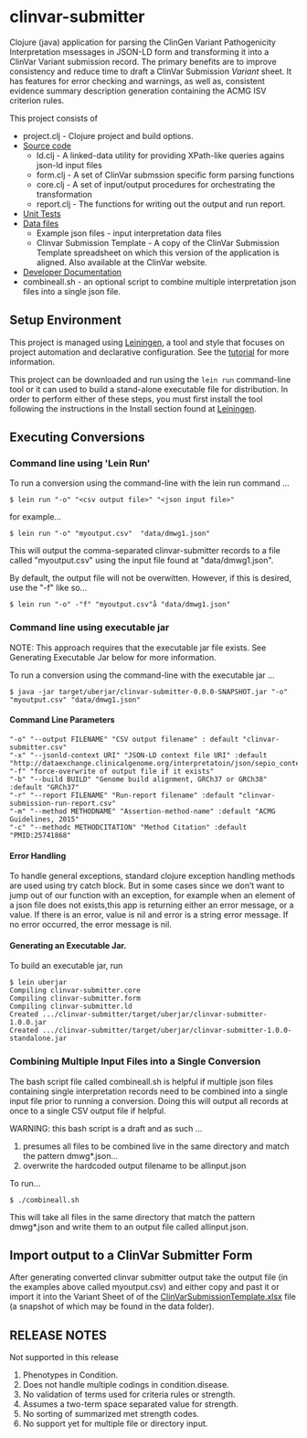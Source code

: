 # clinvar-submitter

Clojure (java) application for parsing the ClinGen Variant Pathogenicity Interpretation msessages in JSON-LD form and transforming it into a ClinVar Variant submission record. The primary benefits are to improve consistency and reduce time to draft a ClinVar Submission *Variant* sheet. It has features for error checking and warnings, as well as, consistent evidence summary description generation containing the ACMG ISV criterion rules. 

This project consists of

* project.clj - Clojure project and build options.
* [Source code](src) 
  * ld.clj - A linked-data utility for providing XPath-like queries agains json-ld input files
  * form.clj - A set of ClinVar submssion specific form parsing functions 
  * core.clj - A set of input/output procedures for orchestrating the transformation
  * report.clj - The functions for writing out the output and run report.
* [Unit Tests](test/clinvar-submitter) 
* [Data files](data)
  * Example json files - input interpretation data files 
  * Clinvar Submission Template - A copy of the ClinVar Submission Template spreadsheet on which this version of the application is aligned. Also available at the ClinVar website.
* [Developer Documentation](doc)
* combineall.sh - an optional script to combine multiple interpretation json files into a single json file. 

## Setup Environment
This project is managed using [Leiningen](https://leiningen.org/), a tool and style that focuses on project automation and declarative configuration.  See the [tutorial](https://github.com/technomancy/leiningen/blob/stable/doc/TUTORIAL.md) for more information.

This project can be downloaded and run using the `lein run` command-line tool or it can used to build a stand-alone executable file for distribution. In order to perform either of these steps, you must first install the tool following the instructions in the Install section found at [Leiningen](https://leiningen.org/). 

## Executing Conversions
### Command line using 'Lein Run'
To run a conversion using the command-line with the lein run command ...
```
$ lein run "-o" "<csv output file>" "<json input file>" 
```
for example... 
```
$ lein run "-o" "myoutput.csv"  "data/dmwg1.json" 
```
This will output the comma-separated clinvar-submitter records to a file called "myoutput.csv"
using the input file found at "data/dmwg1.json".

By default, the output file will not be overwitten. However, if this is desired, use the
"-f" like so...
```
$ lein run "-o" -"f" "myoutput.csv"å "data/dmwg1.json" 
```


### Command line using executable jar
NOTE: This approach requires that the executable jar file exists. See Generating Executable Jar below for more information.

To run a conversion using the command-line with the executable jar ...
```
$ java -jar target/uberjar/clinvar-submitter-0.0.0-SNAPSHOT.jar "-o" "myoutput.csv" "data/dmwg1.json" 
```
#### Command Line Parameters
```
"-o" "--output FILENAME" "CSV output filename" : default "clinvar-submitter.csv"
"-x" "--jsonld-context URI" "JSON-LD context file URI" :default "http://dataexchange.clinicalgenome.org/interpretatoin/json/sepio_context"
"-f" "force-overwrite of output file if it exists"
"-b" "--build BUILD" "Genome build alignment, GRCh37 or GRCh38" :default "GRCh37"
"-r" "--report FILENAME" "Run-report filename" :default "clinvar-submission-run-report.csv"
"-m" "--method METHODNAME" "Assertion-method-name" :default "ACMG Guidelines, 2015"
"-c" "--methodc METHODCITATION" "Method Citation" :default "PMID:25741868"
```

#### Error Handling
To handle general exceptions, standard clojure exception handling methods are used using try catch block.
But in some cases since we don’t want to jump out of our function with an exception, for example when an element of a json file does not exists,this app is returning either an error message, or a value. If there is an error, value is nil and error is a string error message. If no error occurred, the error message is nil.

#### Generating an Executable Jar.
To build an executable jar, run

```
$ lein uberjar
Compiling clinvar-submitter.core
Compiling clinvar-submitter.form
Compiling clinvar-submitter.ld
Created .../clinvar-submitter/target/uberjar/clinvar-submitter-1.0.0.jar
Created .../clinvar-submitter/target/uberjar/clinvar-submitter-1.0.0-standalone.jar
```

### Combining Multiple Input Files into a Single Conversion
The bash script file called combineall.sh is helpful if multiple json files containing single
interpretation records need to be combined into a single input file prior to running a 
conversion. Doing this will output all records at once to a single CSV output file if helpful.

WARNING: this bash script is a draft and as such ...
1. presumes all files to be combined live in the same directory and match the pattern dmwg*.json...
2. overwrite the hardcoded output filename to be allinput.json

To run...
```
$ ./combineall.sh
````
This will take all files in the same directory that match the pattern dmwg*.json and
write them to an output file called allinput.json.

## Import output to a ClinVar Submitter Form
After generating converted clinvar submitter output take the output file (in the examples above called myoutput.csv)
and either copy and past it or import it into the Variant Sheet of of the [ClinVarSubmissionTemplate.xlsx](ftp://ftp.ncbi.nlm.nih.gov/pub/clinvar/submission_templates/SubmissionTemplate.xlsx) file 
(a snapshot of which may be found in the data folder). 

## RELEASE NOTES 
Not supported in this release
1.	Phenotypes in Condition.
2.	Does not handle multiple codings in condition.disease.
3.	No validation of terms used for criteria rules or strength. 
4.	Assumes a two-term space separated value for strength.
5.	No sorting of summarized met strength codes.
6.  No support yet for multiple file or directory input.
